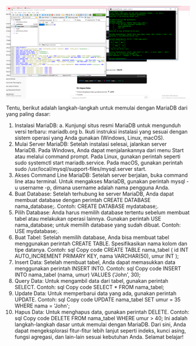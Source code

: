 ![mariadb15 februari 24.png](/assets/images/mariadb15februari24.png)


Tentu, berikut adalah langkah-langkah untuk memulai dengan MariaDB dari yang paling dasar:
1. Instalasi MariaDB:
a. Kunjungi situs resmi MariaDB untuk mengunduh versi terbaru: mariadb.org
b. Ikuti instruksi instalasi yang sesuai dengan sistem operasi yang Anda gunakan (Windows, Linux, macOS).
2. Mulai Server MariaDB:
Setelah instalasi selesai, jalankan server MariaDB.
Pada Windows, Anda dapat menjalankannya dari menu Start atau melalui command prompt.
Pada Linux, gunakan perintah seperti sudo systemctl start mariadb.service.
Pada macOS, gunakan perintah sudo /usr/local/mysql/support-files/mysql.server start.
3. Akses Command Line MariaDB:
Setelah server berjalan, buka command line atau terminal.
Untuk mengakses MariaDB, gunakan perintah mysql -u username -p, dimana username adalah nama pengguna Anda.
4. Buat Database:
Setelah terhubung ke server MariaDB, Anda dapat membuat database dengan perintah CREATE DATABASE nama_database;.
Contoh: CREATE DATABASE mydatabase;.
5. Pilih Database:
Anda harus memilih database tertentu sebelum membuat tabel atau melakukan operasi lainnya.
Gunakan perintah USE nama_database; untuk memilih database yang sudah dibuat.
Contoh: USE mydatabase;.
6. Buat Tabel:
Setelah memilih database, Anda bisa membuat tabel menggunakan perintah CREATE TABLE.
Spesifikasikan nama kolom dan tipe datanya.
Contoh:
sql
Copy code
CREATE TABLE nama_tabel (
    id INT AUTO_INCREMENT PRIMARY KEY,
    nama VARCHAR(50),
    umur INT
);
7. Insert Data:
Setelah membuat tabel, Anda dapat memasukkan data menggunakan perintah INSERT INTO.
Contoh:
sql
Copy code
INSERT INTO nama_tabel (nama, umur) VALUES ('John', 30);
8. Query Data:
Untuk mengambil data dari tabel, gunakan perintah SELECT.
Contoh:
sql
Copy code
SELECT * FROM nama_tabel;
9. Update Data:
Untuk memperbarui data yang ada, gunakan perintah UPDATE.
Contoh:
sql
Copy code
UPDATE nama_tabel SET umur = 35 WHERE nama = 'John';
10. Hapus Data:
Untuk menghapus data, gunakan perintah DELETE.
Contoh:
sql
Copy code
DELETE FROM nama_tabel WHERE umur > 40;
Ini adalah langkah-langkah dasar untuk memulai dengan MariaDB. Dari sini, Anda dapat mengeksplorasi fitur-fitur lebih lanjut seperti indeks, kunci asing, fungsi agregasi, dan lain-lain sesuai kebutuhan Anda. Selamat belajar!
